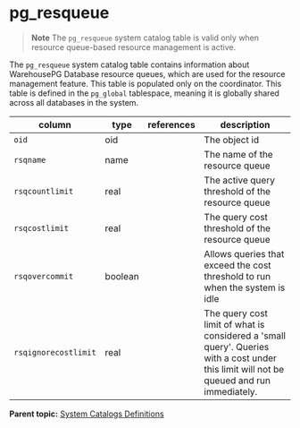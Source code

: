 # pg_resqueue 

> **Note** The `pg_resqueue` system catalog table is valid only when resource queue-based resource management is active.

The `pg_resqueue` system catalog table contains information about WarehousePG Database resource queues, which are used for the resource management feature. This table is populated only on the coordinator. This table is defined in the `pg_global` tablespace, meaning it is globally shared across all databases in the system.

|column|type|references|description|
|------|----|----------|-----------|
|`oid`|oid| |The object id|
|`rsqname`|name| |The name of the resource queue|
|`rsqcountlimit`|real| |The active query threshold of the resource queue|
|`rsqcostlimit`|real| |The query cost threshold of the resource queue|
|`rsqovercommit`|boolean| |Allows queries that exceed the cost threshold to run when the system is idle|
|`rsqignorecostlimit`|real| |The query cost limit of what is considered a 'small query'. Queries with a cost under this limit will not be queued and run immediately.|

**Parent topic:** [System Catalogs Definitions](../system_catalogs/catalog_ref-html.html)

